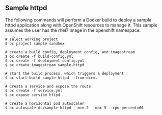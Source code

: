 Sample httpd
------------

The following commands will perform a Docker build to deploy a sample httpd application along with OpenShift resources to manage it.  This sample assumes the user has the rhel7 image in the openshift namespace.

    # select working project
    $ oc project sample-sandbox

    # create a build config, deployment config, and imagestream
    $ oc create -f build-config.yml
    $ oc create -f deployment-config.yml
    $ oc create imagestream sample-httpd

    # start the build process, which triggers a deployment
    $ oc start-build sample-httpd --from-dir=.

    # Create a service and expose the route
    $ oc create -f service.yml
    $ oc expose service httpd

    # Create a horizontal pod autoscaler
    $ oc autoscale dc/sample-httpd --min 2 --max 5 --cpu-percent=60